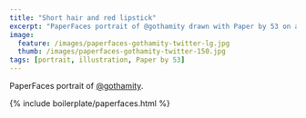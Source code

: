 ```yaml
---
title: "Short hair and red lipstick"
excerpt: "PaperFaces portrait of @gothamity drawn with Paper by 53 on an iPad."
image: 
  feature: /images/paperfaces-gothamity-twitter-lg.jpg
  thumb: /images/paperfaces-gothamity-twitter-150.jpg
tags: [portrait, illustration, Paper by 53]
---
```


PaperFaces portrait of [@gothamity](http://twitter.com/gothamity).

{% include boilerplate/paperfaces.html %}